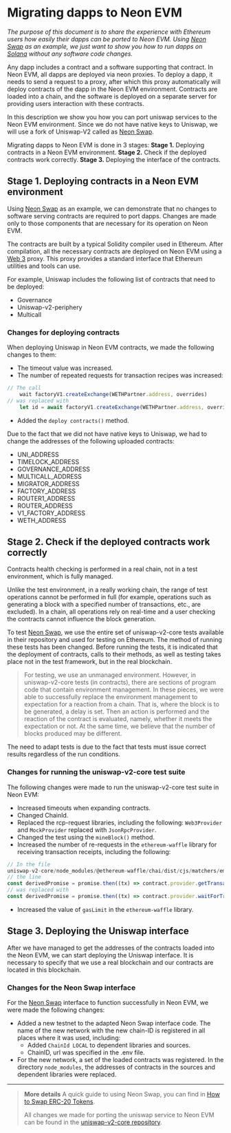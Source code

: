 # Migrating dapps to Neon EVM

*The purpose of this document is to share the experience with Ethereum users how easily their dapps can be ported to Neon EVM. Using [Neon Swap](https://doc.neon-labs.org/docs/glossary#neonswap) as an example, we just want to show you how to run dapps on [Solana](https://docs.solana.com/introduction) without any software code changes.*

Any dapp includes a contract and a software supporting that contract. In Neon EVM, all dapps are deployed via neon proxies. To deploy a dapp, it needs to send a request to a proxy, after which this proxy automatically will deploy contracts of the dapp in the Neon EVM environment. Contracts are loaded into a chain, and the software is deployed on a separate server for providing users interaction with these contracts.

In this description we show you how you can port uniswap services to the Neon EVM environment. Since we do not have native keys to Uniswap, we will use a fork of Uniswap-V2 called as [Neon Swap](https://doc.neon-labs.org/docs/glossary#neonswap).

Migrating dapps to Neon EVM is done in 3 stages:
**Stage 1.** Deploying contracts in a Neon EVM environment.
**Stage 2.** Check if the deployed contracts work correctly.
**Stage 3.** Deploying the interface of the contracts.

## Stage 1. Deploying contracts in a Neon EVM environment

Using [Neon Swap](https://doc.neon-labs.org/docs/glossary#neonswap) as an example, we can demonstrate that no changes to software serving contracts are required to port dapps. Changes are made only to those components that are necessary for its operation on Neon EVM.

The contracts are built by a typical Solidity compiler used in Ethereum. After compilation, all the necessary contracts are deployed on Neon EVM using a [Web 3](https://doc.neon-labs.org/docs/glossary#web-3) proxy. This proxy provides a standard interface that Ethereum utilities and tools can use.

For example, Uniswap includes the following list of contracts that need to be deployed:
  * Governance
  * Uniswap-v2-periphery
  * Multicall

### Changes for deploying contracts

When deploying Uniswap in Neon EVM contracts, we made the following changes to them:
  * The timeout value was increased.
  * The number of repeated requests for transaction recipes was increased:
```js
// The call
    wait factoryV1.createExchange(WETHPartner.address, overrides)
// was replaced with
    let id = await factoryV1.createExchange(WETHPartner.address, overrides) let receipt = await provider.waitForTransaction(id.hash, 3)
```
  * Added the `deploy contracts()` method.

Due to the fact that we did not have native keys to Uniswap, we had to change the addresses of the following uploaded contracts:
  * UNI_ADDRESS
  * TIMELOCK_ADDRESS
  * GOVERNANCE_ADDRESS
  * MULTICALL_ADDRESS
  * MIGRATOR_ADDRESS
  * FACTORY_ADDRESS
  * ROUTER1_ADDRESS
  * ROUTER_ADDRESS
  * V1_FACTORY_ADDRESS
  * WETH_ADDRESS

## Stage 2. Check if the deployed contracts work correctly

Contracts health checking is performed in a real chain, not in a test environment, which is fully managed.

Unlike the test environment, in a really working chain, the range of test operations cannot be performed in full (for example, operations such as generating a block with a specified number of transactions, etc., are excluded). In a chain, all operations rely on real-time and a user checking the contracts cannot influence the block generation.

To test [Neon Swap](https://doc.neon-labs.org/docs/glossary#neonswap), we use the entire set of uniswap-v2-core tests available in their repository and used for testing on Ethereum. The method of running these tests has been changed. Before running the tests, it is indicated that the deployment of contracts, calls to their methods, as well as testing takes place not in the test framework, but in the real blockchain.

> For testing, we use an unmanaged environment. However, in uniswap-v2-core tests (in contracts), there are sections of program code that contain environment management. In these pieces, we were able to successfully replace the environment management to expectation for a reaction from a chain. That is, where the block is to be generated, a delay is set. Then an action is performed and the reaction of the contract is evaluated, namely, whether it meets the expectation or not. At the same time, we believe that the number of blocks produced may be different.

The need to adapt tests is due to the fact that tests must issue correct results regardless of the run conditions.

### Changes for running the uniswap-v2-core test suite
 The following changes were made to run the uniswap-v2-core test suite in Neon EVM:
  * Increased timeouts when expanding contracts.
  * Changed ChainId.
  * Replaced the rcp-request libraries, including the following: `Web3Provider` and `MockProvider` replaced with `JsonRpcProvider`.
  * Changed the test using the `mineBlock()` method.
  * Increased the number of re-requests in the `ethereum-waffle` library for receiving transaction receipts, including the following:
```js
// In the file
uniswap-v2-core/node_modules/@ethereum-waffle/chai/dist/cjs/matchers/emit.js
// the line
const derivedPromise = promise.then((tx) => contract.provider.getTransactionReceipt(tx.hash) ).then((receipt) => {
// was replaced with
const derivedPromise = promise.then((tx) => contract.provider.waitForTransaction(tx.hash, 3) ).then((receipt) => {
```
  * Increased the value of `gasLimit` in the `ethereum-waffle` library.

## Stage 3. Deploying the Uniswap interface
After we have managed to get the addresses of the contracts loaded into the Neon EVM, we can start deploying the Uniswap interface. It is necessary to specify that we use a real blockchain and our contracts are located in this blockchain.

### Changes for the Neon Swap interface
For the [Neon Swap](https://doc.neon-labs.org/docs/glossary#neonswap) interface to function successfully in Neon EVM, we were made the following changes:
  * Added a new testnet to the adapted Neon Swap interface code. The name of the new network with the new chain-ID is registered in all places where it was used, including:
    * Added `ChainId LOCAL` to dependent libraries and sources.
    * ChainID, url was specified in the .env file.
  * For the new network, a set of the loaded contracts was registered. In the directory `node_modules`, the addresses of contracts in the sources and dependent libraries were replaced.

****

> **More details**
> A quick guide to using Neon Swap, you can find in [How to Swap ERC-20 Tokens](https://docs.neon-labs.org/docs/software_manuals/how_to_guides/swap_erc20).
>
> All changes we made for porting the uniswap service to Neon EVM can be found in the [uniswap-v2-core repository](https://github.com/neonlabsorg/uniswap-v2-core).

